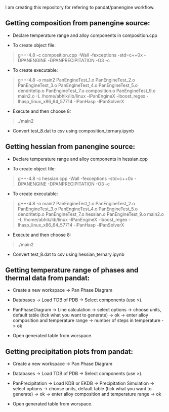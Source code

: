 I am creating this repository for refering to pandat/panengine workflow.

## Getting composition from panengine source:

* Declare temperature range and alloy components in composition.cpp

* To create object file:

> g++-4.8 -c composition.cpp -Wall -fexceptions -std=c++0x -DPANENGINE -DPANPRECIPITATION -O3 -c

* To create executable:

> g++-4.8 -o main2 PanEngineTest_1.o PanEngineTest_2.o PanEngineTest_3.o PanEngineTest_4.o PanEngineTest_5.o dendritetip.o PanEngineTest_7.o composition.o PanEngineTest_9.o main2.o -L /home/abhik/lib/linux -lPanEngineX -lboost_regex -lhasp_linux_x86_64_57714 -lPanHasp -lPanSolverX

* Execute and then choose 8:

> ./main2

* Convert test_8.dat to csv using composition_ternary.ipynb

## Getting hessian from panengine source:

* Declare temperature range and alloy components in hessian.cpp

* To create object file:

> g++-4.8 -c hessian.cpp -Wall -fexceptions -std=c++0x -DPANENGINE -DPANPRECIPITATION -O3 -c

* To create executable:

> g++-4.8 -o main2 PanEngineTest_1.o PanEngineTest_2.o PanEngineTest_3.o PanEngineTest_4.o PanEngineTest_5.o dendritetip.o PanEngineTest_7.o hessian.o PanEngineTest_9.o main2.o -L /home/abhik/lib/linux -lPanEngineX -lboost_regex -lhasp_linux_x86_64_57714 -lPanHasp -lPanSolverX

* Execute and then choose 8:

> ./main2

* Convert test_8.dat to csv using hessian_ternary.ipynb

## Getting temperature range of phases and thermal data from pandat:

* Create a new workspace -> Pan Phase Diagram

* Databases -> Load TDB of PDB -> Select components (use >).

* PanPhaseDiagram -> Line calculation -> select options -> choose units, default table (tick what you want to generate) -> ok -> enter alloy composition and temperature range -> number of steps in temperature -> ok

* Open generated table from worspace.

## Getting precipitation plots from pandat:

* Create a new workspace -> Pan Phase Diagram

* Databases -> Load TDB of PDB -> Select components (use >).

* PanPrecipitation -> Load KDB or EKDB -> Precipitation Simulation -> select options -> choose units, default table (tick what you want to generate) -> ok -> enter alloy composition and temperature range -> ok

* Open generated table from worspace.

